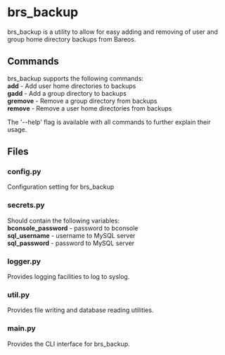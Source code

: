 # brs_backup

brs_backup is a utility to allow for easy adding and removing of user and group home directory backups from Bareos.

## Commands

brs_backup supports the following commands:  
    **add**     - Add user home directories to backups  
    **gadd**    - Add a group directory to backups  
    **gremove** - Remove a group directory from backups  
    **remove**  - Remove a user home directories from backups  

The '--help' flag is available with all commands to further explain their usage.

## Files

### config.py

Configuration setting for brs_backup

### secrets.py

Should contain the following variables:  
**bconsole_password**   - password to bconsole  
**sql_username**        - username to MySQL server  
**sql_password**        - password to MySQL server  

### logger.py

Provides logging facilities to log to syslog.

### util.py

Provides file writing and database reading utilities.

### main.py

Provides the CLI interface for brs_backup.
